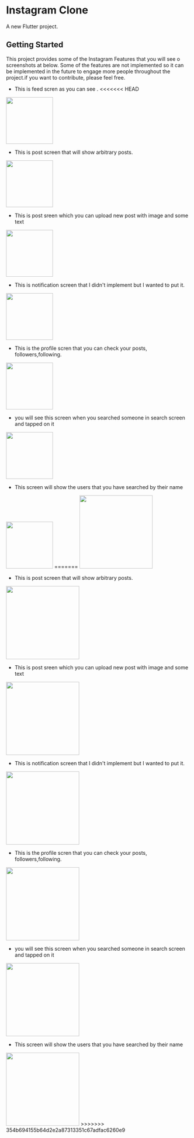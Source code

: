 # Instagram Clone

A new Flutter project.

## Getting Started

This project provides some of the Instagram Features that you will see o screenshots at below. Some of the features are not implemented so it can be implemented in the future to engage more people throughout  the project.if you want to contribute, please feel free.


- This is feed scren as you can see .
<<<<<<< HEAD
<img src="screenshots/feed.jpg" width="128"/>

- This is post screen that will show arbitrary posts.
<img src="screenshots/posts.jpg" width="128"/>

- This is post sreen which you can upload new post with image and some text
<img src="screenshots/post.jpg" width="128"/>

- This is notification screen that I didn't implement but I wanted to put it.
<img src="screenshots/notify.jpg" width="128"/>

- This is the profile scren that you can check your posts, followers,following.
<img src="screenshots/profile.jpg" width="128"/>

- you will see this screen when you searched someone in search screen and tapped on it
<img src="screenshots/another-user-profile.jpg" width="128"/>

- This screen will show the users that you have searched by their name
<img src="screenshots/search.jpg" width="128"/>
=======
<img src="screenshots/feed.jpg" width="200"/>

- This is post screen that will show arbitrary posts.
<img src="screenshots/posts.jpg" width="200"/>

- This is post sreen which you can upload new post with image and some text
<img src="screenshots/post.jpg" width="200"/>

- This is notification screen that I didn't implement but I wanted to put it.
<img src="screenshots/notify.jpg" width="200"/>

- This is the profile scren that you can check your posts, followers,following.
<img src="screenshots/profile.jpg" width="200"/>

- you will see this screen when you searched someone in search screen and tapped on it
<img src="screenshots/another-user-profile.jpg" width="200"/>

- This screen will show the users that you have searched by their name
<img src="screenshots/search.jpg" width="200"/>
>>>>>>> 354b694155b64d2e2a87313351c67adfac6260e9

